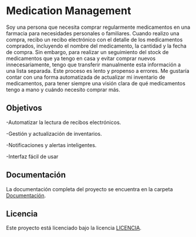 ﻿# Medication Management

Soy una persona que necesita comprar regularmente medicamentos en una farmacia para necesidades personales o familiares. Cuando realizo una compra, recibo un recibo electrónico con el detalle de los medicamentos comprados, incluyendo el nombre del medicamento, la cantidad y la fecha de compra. Sin embargo, para realizar un seguimiento del stock de medicamentos que ya tengo en casa y evitar comprar nuevos innecesariamente, tengo que transferir manualmente esta información a una lista separada.
Este proceso es lento y propenso a errores. 
Me gustaría contar con una forma automatizada de actualizar mi inventario de medicamentos, para tener siempre una visión clara de qué medicamentos tengo a mano y cuándo necesito comprar más.

## Objetivos

-Automatizar la lectura de recibos electrónicos.

-Gestión y actualización de inventarios.

-Notificaciones y alertas inteligentes.

-Interfaz fácil de usar

## Documentación

La documentación completa del proyecto se encuentra en la carpeta [Documentación](./Documentacion).

## Licencia

Este proyecto está licenciado bajo la licencia [LICENCIA](./LICENCIA).
